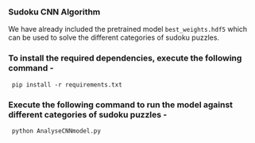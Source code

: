 ### Sudoku CNN Algorithm

We have already included the pretrained model `best_weights.hdf5` which can be used to
solve the different categories of sudoku puzzles. 

### To install the required dependencies, execute the following command - 

``` pip install -r requirements.txt```

### Execute the following command to run the model against different categories of sudoku puzzles - 

``` python AnalyseCNNmodel.py```